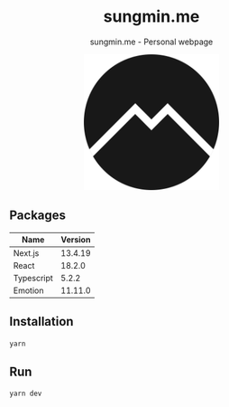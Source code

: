 <h1 align="center">sungmin.me</h1>
<p align="center">sungmin.me - Personal webpage</p>
<p align="center"><img src="./src/assets/images/logo.svg" width="240" alt="sungmin.me" /></p>

## Packages

| Name       | Version |
| ---------- | ------- |
| Next.js    | 13.4.19 |
| React      | 18.2.0  |
| Typescript | 5.2.2   |
| Emotion    | 11.11.0 |

## Installation

```bash
yarn
```

## Run

```bash
yarn dev
```
